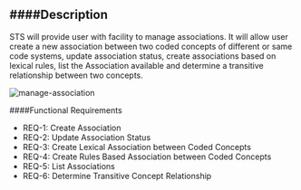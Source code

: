 ####Description
--------------
STS will provide user with facility to manage associations. It will allow user create a new association between two coded concepts of different or same code systems, update association status, create associations based on lexical rules, list the Association available and determine a transitive relationship between two concepts.

![manage-association](https://f.cloud.github.com/assets/4283040/1268745/59ac47f0-2ce7-11e3-8aa3-ae4067fe2ab1.PNG)

####Functional Requirements
* REQ-1: 	Create Association
* REQ-2:	Update Association Status
* REQ-3: 	Create Lexical Association between Coded Concepts
* REQ-4:	Create Rules Based Association between Coded Concepts
* REQ-5:	List Associations
* REQ-6: 	Determine Transitive Concept Relationship
